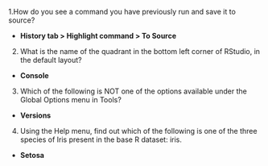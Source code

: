 1.How do you see a command you have previously run and save it to source?
  - **History tab > Highlight command > To Source**

2. What is the name of the quadrant in the bottom left corner of RStudio, in the default layout?
  - **Console**

3. Which of the following is NOT one of the options available under the Global Options menu in Tools?
  - **Versions**

4. Using the Help menu, find out which of the following is one of the three species of Iris present in the base R dataset: iris.
  - **Setosa**
